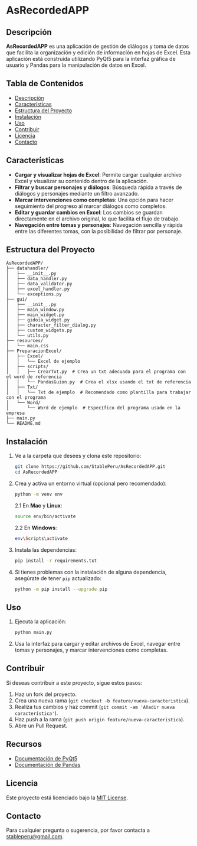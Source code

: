 # AsRecordedAPP

## Descripción

**AsRecordedAPP** es una aplicación de gestión de diálogos y toma de datos que facilita la organización y edición de información en hojas de Excel. Esta aplicación está construida utilizando PyQt5 para la interfaz gráfica de usuario y Pandas para la manipulación de datos en Excel.

## Tabla de Contenidos
- [Descripción](#descripción)
- [Características](#características)
- [Estructura del Proyecto](#estructura-del-proyecto)
- [Instalación](#instalación)
- [Uso](#uso)
- [Contribuir](#contribuir)
- [Licencia](#licencia)
- [Contacto](#contacto)

## Características
- **Cargar y visualizar hojas de Excel**: Permite cargar cualquier archivo Excel y visualizar su contenido dentro de la aplicación.
- **Filtrar y buscar personajes y diálogos**: Búsqueda rápida a través de diálogos y personajes mediante un filtro avanzado.
- **Marcar intervenciones como completas**: Una opción para hacer seguimiento del progreso al marcar diálogos como completos.
- **Editar y guardar cambios en Excel**: Los cambios se guardan directamente en el archivo original, lo que facilita el flujo de trabajo.
- **Navegación entre tomas y personajes**: Navegación sencilla y rápida entre las diferentes tomas, con la posibilidad de filtrar por personaje.

## Estructura del Proyecto

```plaintext
AsRecordedAPP/
├── datahandler/
│   ├── __init__.py
│   ├── data_handler.py
│   ├── data_validator.py
│   ├── excel_handler.py
│   └── exceptions.py
├── gui/
│   ├── __init__.py
│   ├── main_window.py
│   ├── main_widget.py
│   ├── gidoia_widget.py
│   ├── character_filter_dialog.py
│   ├── custom_widgets.py
│   └── utils.py
├── resources/
│   └── main.css
├── PreparacionExcel/
│   ├── Excel/
│   │   └── Excel de ejemplo
│   ├── scripts/
│   │   ├── CrearTxt.py  # Crea un txt adecuado para el programa con el word de referencia
│   │   └── PandasGuion.py  # Crea el xlsx usando el txt de referencia
│   ├── Txt/
│   │   └── Txt de ejemplo  # Recomendado como plantilla para trabajar con el programa
│   └── Word/
│       └── Word de ejemplo  # Específico del programa usado en la empresa
├── main.py
└── README.md
```

## Instalación

1. Ve a la carpeta que desees y clona este repositorio:

    ```sh
    git clone https://github.com/StablePeru/AsRecordedAPP.git
    cd AsRecordedAPP
    ```

2. Crea y activa un entorno virtual (opcional pero recomendado):

    ```sh
    python -m venv env
    ```

    2.1 En **Mac** y **Linux**:

    ```sh
    source env/bin/activate
    ```

    2.2 En **Windows**:

    ```sh
    env\Scripts\activate
    ```

3. Instala las dependencias:

    ```sh
    pip install -r requirements.txt
    ```

4. Si tienes problemas con la instalación de alguna dependencia, asegúrate de tener `pip` actualizado:

    ```sh
    python -m pip install --upgrade pip
    ```

## Uso

1. Ejecuta la aplicación:

    ```sh
    python main.py
    ```

2. Usa la interfaz para cargar y editar archivos de Excel, navegar entre tomas y personajes, y marcar intervenciones como completas.

## Contribuir

Si deseas contribuir a este proyecto, sigue estos pasos:

1. Haz un fork del proyecto.
2. Crea una nueva rama (`git checkout -b feature/nueva-caracteristica`).
3. Realiza tus cambios y haz commit (`git commit -am 'Añadir nueva característica'`).
4. Haz push a la rama (`git push origin feature/nueva-caracteristica`).
5. Abre un Pull Request.

## Recursos
- [Documentación de PyQt5](https://www.riverbankcomputing.com/static/Docs/PyQt5/)
- [Documentación de Pandas](https://pandas.pydata.org/docs/)

## Licencia

Este proyecto está licenciado bajo la [MIT License](LICENSE).

## Contacto

Para cualquier pregunta o sugerencia, por favor contacta a stableperu@gmail.com.

